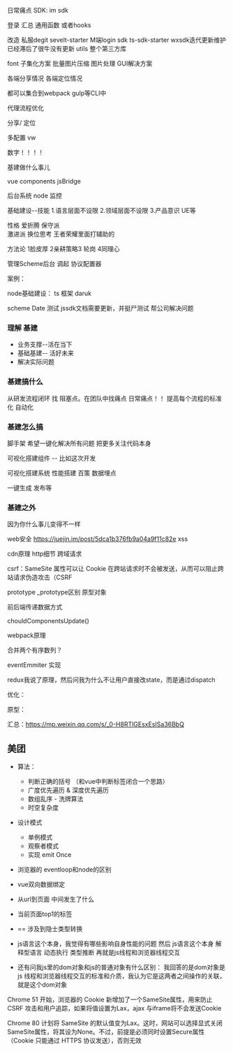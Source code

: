


日常痛点
SDK: 
im sdk

登录 汇总 通用函数 或者hooks 

改造 私服degit
sevelt-starter M端login sdk 
ts-sdk-starter wxsdk迭代更新维护   已经滞后了很牛没有更新 
utils  整个第三方库


font 子集化方案
批量图片压缩 图片处理 GUI解决方案

各端分享情况
各端定位情况

都可以集合到webpack gulp等CLI中

代理流程优化 


分享/ 定位 


多配置 vw

数字！！！！

基建做什么事儿 

vue components
jsBridge

后台系统
node 监控

基础建设--技能
1.语言层面不设限
2.领域层面不设限
3.产品意识 UE等

性格
爱折腾
保守派  
激进派
换位思考  王者荣耀里面打辅助的

方法论
1脸皮厚 2亲耕策略3 轮岗 4同理心

管理Scheme后台 调起
协议配置器

案例：

node基础建设：
ts 框架 daruk

scheme Date 测试
jssdk文档需要更新，并挺尸测试
帮公司解决问题

### 理解 基建

- 业务支撑--活在当下
- 基础基建-- 活好未来
- 解决实际问题

### 基建搞什么
从研发流程闭环 找 阻塞点。在团队中找痛点
日常痛点！！
提高每个流程的标准化 自动化

### 基建怎么搞

脚手架 希望一键化解决所有问题
把更多关注代码本身

可视化搭建组件 -- 比如这次开发

可视化搭建系统
性能搭建 百策  数据埋点

一键生成 发布等

### 基建之外

因为你什么事儿变得不一样







web安全 
https://juejin.im/post/5dca1b376fb9a04a9f11c82e
xss

cdn原理
http细节
跨域请求

csrf：SameSite 属性可以让 Cookie 在跨站请求时不会被发送，从而可以阻止跨站请求伪造攻击（CSRF

prototype _prototype区别 原型对象

前后端传递数据方式

chouldComponentsUpdate()

webpack原理

合并两个有序数列？

eventEmmiter 实现

redux我说了原理，然后问我为什么不让用户直接改state，而是通过dispatch

优化：

原型：


汇总：https://mp.weixin.qq.com/s/_0-H8RTlGEsxEsISa36BbQ





## 美团
- 算法：
    - 判断正确的括号 （和vue中判断标签闭合一个思路）
    - 广度优先遍历 & 深度优先遍历
    - 数组乱序 - 洗牌算法
    - 时空复杂度

- 设计模式
    - 单例模式
    - 观察者模式
    - 实现 emit Once
- 浏览器的 eventloop和node的区别
- vue双向数据绑定
- 从url到页面 中间发生了什么

- 当前页面top1的标签


- ==  涉及到隐士类型转换
- js语言这个本身，我觉得有哪些影响自身性能的问题  然后 js语言这个本身 解释型语言 动态执行 类型推断 再就是js线程和浏览器线程交互

- 还有问我js里的dom对象和js的普通对象有什么区别： 我回答的是dom对象是js 线程和浏览器线程交互的标准和介质，我认为它是这两者之间操作的关联，就是这个dom对象




Chrome 51 开始，浏览器的 Cookie 新增加了一个SameSite属性，用来防止 CSRF 攻击和用户追踪，如果将值设置为Lax，ajax 与iframe将不会发送Cookie 

Chrome 80 计划将 SameSite 的默认值变为Lax。这时，网站可以选择显式关闭SameSite属性，将其设为None。不过，前提是必须同时设置Secure属性（Cookie 只能通过 HTTPS 协议发送），否则无效





